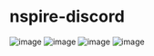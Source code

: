 # nspire-discord
![image](https://github.com/user-attachments/assets/463c09a8-45ed-4f63-b4f6-a1090e505476)
![image](https://github.com/user-attachments/assets/5d0dd483-9f63-44d6-9939-474fe3f96068)
![image](https://github.com/user-attachments/assets/08c4077e-e058-4a96-b7fc-2f07e79d9d29)
![image](https://github.com/user-attachments/assets/74867b52-a147-450d-a36b-0a3ac36f82ca)

